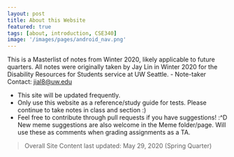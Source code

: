 ```yaml
---
layout: post
title: About this Website
featured: true
tags: [about, introduction, CSE340]
image: '/images/pages/android_nav.png'
---
```

This is a Masterlist of notes from Winter 2020, likely applicable to future quarters. All notes were originally taken by Jay Lin in Winter 2020 for the Disability Resources for Students service at UW Seattle.
    - Note-taker Contact: jial8@uw.edu

- This site will be updated frequently. 
- Only use this website as a reference/study guide for tests. Please continue to take notes in class and section :)
- Feel free to contribute through pull requests if you have suggestions! :^D New meme suggestions are also welcome in the Meme folder/page. Will use these as comments when grading assignments as a TA.

> Overall Site Content last updated: May 29, 2020 (Spring Quarter)

